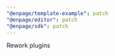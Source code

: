 ```yaml
---
"@enpage/template-example": patch
"@enpage/editor": patch
"@enpage/sdk": patch
---
```


Rework plugins
